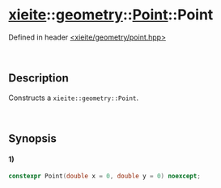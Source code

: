 # [xieite](../../../../../../xieite.md)\:\:[geometry](../../../../../../geometry.md)\:\:[Point](../../../../point.md)\:\:Point
Defined in header [<xieite/geometry/point.hpp>](../../../../../../../include/xieite/geometry/point.hpp)

&nbsp;

## Description
Constructs a `xieite::geometry::Point`.

&nbsp;

## Synopsis
#### 1)
```cpp
constexpr Point(double x = 0, double y = 0) noexcept;
```
